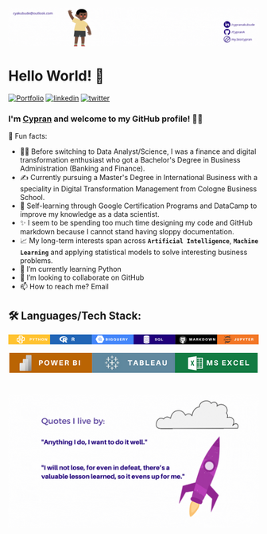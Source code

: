 ![](img/github-intro.gif)

# Hello World! 👋

[![Portfolio](https://img.shields.io/badge/my_portfolio-000?style=for-the-badge&logo=ko-fi&logoColor=white)](https://my.bio/cypran/)
[![linkedin](https://img.shields.io/badge/linkedin-0A66C2?style=for-the-badge&logo=linkedin&logoColor=white)](https://www.linkedin.com/in/cypranakubude/)
[![twitter](https://img.shields.io/badge/twitter-1DA1F2?style=for-the-badge&logo=twitter&logoColor=white)](https://twitter.com/cypran/)

### I'm [Cypran](https://www.linkedin.com/in/cypranakubude/) and welcome to my GitHub profile! 👨‍💻
🖤 Fun facts:
- 👩‍🎓 Before switching to Data Analyst/Science, I was a finance and digital transformation enthusiast who got a Bachelor's Degree in Business Administration (Banking and Finance).
- ✍️ Currently pursuing a Master's Degree in International Business with a speciality in Digital Transformation Management from Cologne Business School. 
- 📖 Self-learning through Google Certification Programs and DataCamp to improve my knowledge as a data scientist.
- ✨ I seem to be spending too much time designing my code and GitHub markdown because I cannot stand having sloppy documentation.
- 📈 My long-term interests span across **`Artificial Intelligence`**, **`Machine Learning`** and applying statistical models to solve interesting business problems.
- 🌱 I’m currently learning Python
- 💞️ I’m looking to collaborate on GitHub
- 📫 How to reach me? Email
##
## 🛠 Languages/Tech Stack:

![](img/tech-stack.png)
<p align="center">
  <img src=img/tech-stack2.png>
</p>

#
![](img/quote.gif)

<!---
CypranA/CypranA is a ✨ special ✨ repository because its `README.md` (this file) appears on your GitHub profile.
You can click the Preview link to take a look at your changes.
--->
